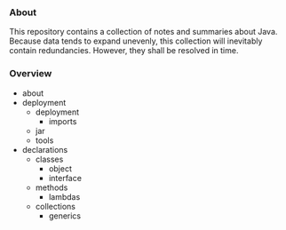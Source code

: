 ### About
This repository contains a collection of notes and summaries about Java.
Because data tends to expand unevenly, this collection will inevitably contain redundancies.
However, they shall be resolved in time.


### Overview

* about
* deployment
    * deployment
        * imports
    * jar
    * tools
* declarations
    * classes
        * object
        * interface
    * methods
        * lambdas
    * collections
        * generics
        

